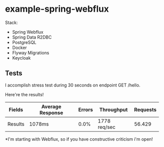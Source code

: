 # example-spring-webflux

Stack:
 - Spring Webflux
 - Spring Data R2DBC
 - PostgreSQL
 - Docker
 - Flyway Migrations
 - Keycloak


## Tests

I accomplish stress test during 30 seconds on endpoint GET /hello.

Here're the results!

Fields | Average Response | Errors | Throughput | Requests
--- | --- | --- | --- |--- 
 Results | 1078ms | 0.0% | 1778 req/sec | 56.429 
 

*I'm starting with Webflux, so if you have constructive criticism i'm open!

